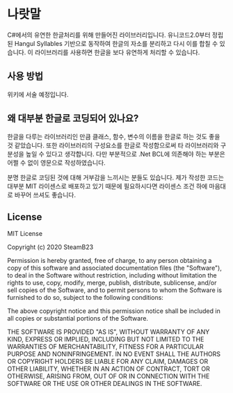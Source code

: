 # 나랏말

C#에서의 유연한 한글처리를 위해 만들어진 라이브러리입니다. 유니코드2.0부터
정립된 Hangul Syllables 기반으로 동작하여 한글의 자소를 분리하고 다시 이를
합칠 수 있습니다. 이 라이브러리를 사용하면 한글을 보다 유연하게 처리할 수
있습니다.

## 사용 방법
위키에 서술 예정입니다.

## 왜 대부분 한글로 코딩되어 있나요?

한글을 다루는 라이브러리인 만큼 클래스, 함수, 변수의 이름을 한글로 하는 것도
좋을 것 같았습니다. 또한 라이브러리의 구성요소를 한글로 작성함으로써 타
라이브러리와 구분성을 높일 수 있다고 생각합니다. 다만 부분적으로 .Net BCL에
의존해야 하는 부분은 어쩔 수 없이 영문으로 작성하였습니다.

분명 한글로 코딩된 것에 대해 거부감을 느끼시는 분들도 있습니다. 제가 작성한
코드는 대부분 MIT 라이센스로 배포하고 있기 때문에 필요하시다면 라이센스 조건
하에 마음대로 바꾸어 쓰셔도 좋습니다.

## License
MIT License

Copyright (c) 2020 SteamB23

Permission is hereby granted, free of charge, to any person obtaining a copy
of this software and associated documentation files (the "Software"), to deal
in the Software without restriction, including without limitation the rights
to use, copy, modify, merge, publish, distribute, sublicense, and/or sell
copies of the Software, and to permit persons to whom the Software is
furnished to do so, subject to the following conditions:

The above copyright notice and this permission notice shall be included in all
copies or substantial portions of the Software.

THE SOFTWARE IS PROVIDED "AS IS", WITHOUT WARRANTY OF ANY KIND, EXPRESS OR
IMPLIED, INCLUDING BUT NOT LIMITED TO THE WARRANTIES OF MERCHANTABILITY,
FITNESS FOR A PARTICULAR PURPOSE AND NONINFRINGEMENT. IN NO EVENT SHALL THE
AUTHORS OR COPYRIGHT HOLDERS BE LIABLE FOR ANY CLAIM, DAMAGES OR OTHER
LIABILITY, WHETHER IN AN ACTION OF CONTRACT, TORT OR OTHERWISE, ARISING FROM,
OUT OF OR IN CONNECTION WITH THE SOFTWARE OR THE USE OR OTHER DEALINGS IN THE
SOFTWARE.
